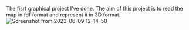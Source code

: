 The fisrt graphical project I've done. The aim of this project is to read the map in fdf format and represent it in 3D format.
![Screenshot from 2023-06-09 12-14-50](https://github.com/AshParker19/42_FdF/assets/117525743/87aea3fe-d04a-4835-b4d2-d5b500565d48)
